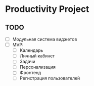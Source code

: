 # Productivity Project

## TODO

- [ ] Модульная система виджетов
- [ ] MVP:
  - [ ] Календарь
  - [ ] Личный кабинет
  - [ ] Задачи
  - [ ] Персонализация
  - [ ] Фронтенд
  - [ ] Регистрация пользователей
